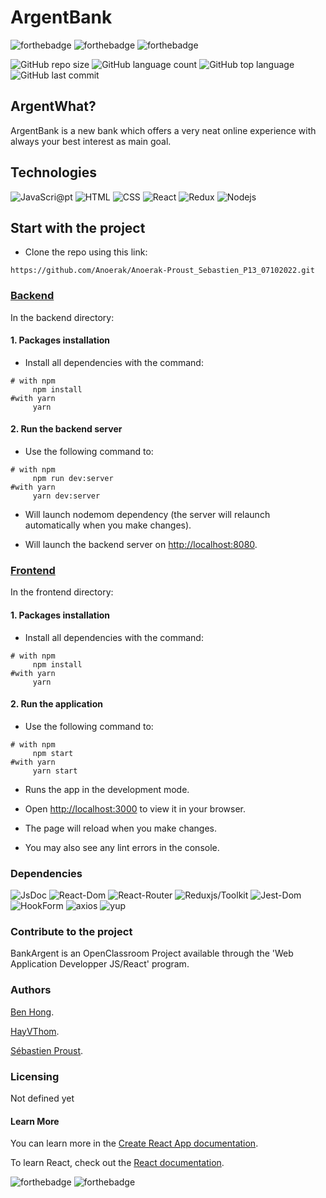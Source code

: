 # ArgentBank

![forthebadge](https://forthebadge.com/images/badges/60-percent-of-the-time-works-every-time.svg)
![forthebadge](https://forthebadge.com/images/badges/built-with-grammas-recipe.svg)
![forthebadge](https://forthebadge.com/images/badges/uses-css.svg)

![GitHub repo size](https://img.shields.io/github/repo-size/Anoerak/Proust_Sebastien_P13_07102022?style=plastic)
![GitHub language count](https://img.shields.io/github/languages/count/Anoerak/Proust_Sebastien_P13_07102022?style=plastic)
![GitHub top language](https://img.shields.io/github/languages/top/Anoerak/Proust_Sebastien_P13_07102022?style=plastic)
![GitHub last commit](https://img.shields.io/github/last-commit/Anoerak/Proust_Sebastien_P13_07102022?color=red&style=plastic)

## ArgentWhat?

ArgentBank is a new bank which offers a very neat online experience with always your best interest as main goal.

## Technologies

![JavaScri@pt](https://img.shields.io/badge/JavaScript-latest-F0DB4E?style=flat-square&logo=appveyor)
![HTML](https://img.shields.io/badge/HTML-5-E54C22?style=flat-square&logo=appveyor)
![CSS](https://img.shields.io/badge/CSS-3-264CE4?style=flat-square&logo=appveyor)
![React](https://img.shields.io/badge/reactjs-18.2.0-blue?style=flat-square&logo=appveyor)
![Redux](https://img.shields.io/badge/reduxjs-toolkit-%23764abc)
![Nodejs](https://img.shields.io/badge/nodejs-18.8.0-green?style=flat-square&logo=appveyor)

## Start with the project

-   Clone the repo using this link:

```
https://github.com/Anoerak/Anoerak-Proust_Sebastien_P13_07102022.git
```

### <ins>Backend</ins>

In the backend directory:

#### 1. Packages installation

-   Install all dependencies with the command:

```
# with npm
     npm install
#with yarn
     yarn
```

#### 2. Run the backend server

-   Use the following command to:

```
# with npm
     npm run dev:server
#with yarn
     yarn dev:server
```

-   Will launch nodemom dependency (the server will relaunch automatically when you make changes).

-   Will launch the backend server on [http://localhost:8080](http://localhost:8080).

### <ins>Frontend</ins>

In the frontend directory:

#### 1. Packages installation

-   Install all dependencies with the command:

```
# with npm
     npm install
#with yarn
     yarn
```

#### 2. Run the application

-   Use the following command to:

```
# with npm
     npm start
#with yarn
     yarn start
```

-   Runs the app in the development mode.
-   Open [http://localhost:3000](http://localhost:3000) to view it in your browser.

-   The page will reload when you make changes.
-   You may also see any lint errors in the console.

### Dependencies

![JsDoc](https://img.shields.io/badge/jsdoc-3.6.11-006FBB?style=flat-square&logo=appveyor)
![React-Dom](https://img.shields.io/badge/reactdom-18.2.0-blue?style=flat-square&logo=appveyor)
![React-Router](https://img.shields.io/badge/reactrouter-6.4.0-blue?style=flat-square&logo=appveyor)
![Reduxjs/Toolkit](https://img.shields.io/badge/reduxjs-toolkit-%23764abc)
![Jest-Dom](https://img.shields.io/badge/jestdom-5.16.5-yellow?style=flat-square&logo=appveyor)
![HookForm](https://img.shields.io/badge/hookform%2Fresolver-2.9.8-%23EB598F?style=flat-square&logo=appveyor)
![axios](https://img.shields.io/badge/axios-1.1.2-%235A29E4?style=flat-square&logo=appveyor)
![yup](https://img.shields.io/badge/yup-0.32.11-%233078C6?style=flat-square&logo=appveyor)

### Contribute to the project

BankArgent is an OpenClassroom Project available through the 'Web Application Developper JS/React' program.

### Authors

[Ben Hong](https://github.com/bencodezen).

[HayVThom](https://github.com/HayVThom).

[Sébastien Proust](https://github.com/Anoerak).

### Licensing

Not defined yet

#### Learn More

You can learn more in the [Create React App documentation](https://facebook.github.io/create-react-app/docs/getting-started).

To learn React, check out the [React documentation](https://reactjs.org/).

![forthebadge](https://forthebadge.com/images/badges/powered-by-electricity.svg)
![forthebadge](https://forthebadge.com/images/badges/built-by-codebabes.svg)
